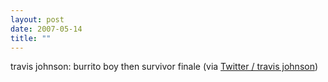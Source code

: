 ```yaml
---
layout: post
date: 2007-05-14
title: ""
---
```

travis johnson: burrito boy then survivor finale (via <a href="http://twitter.com/travisj/statuses/63200852">Twitter / travis johnson</a>)